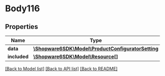 # Body116

## Properties
Name | Type | Description | Notes
------------ | ------------- | ------------- | -------------
**data** | [**\Shopware6SDK\Model\ProductConfiguratorSetting**](ProductConfiguratorSetting.md) |  | [optional] 
**included** | [**\Shopware6SDK\Model\Resource[]**](Resource.md) |  | [optional] 

[[Back to Model list]](../../README.md#documentation-for-models) [[Back to API list]](../../README.md#documentation-for-api-endpoints) [[Back to README]](../../README.md)

